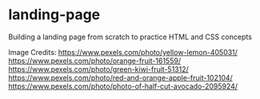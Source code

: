 # landing-page
Building a landing page from scratch to practice HTML and CSS concepts

Image Credits:
https://www.pexels.com/photo/yellow-lemon-405031/
https://www.pexels.com/photo/orange-fruit-161559/
https://www.pexels.com/photo/green-kiwi-fruit-51312/
https://www.pexels.com/photo/red-and-orange-apple-fruit-102104/
https://www.pexels.com/photo/photo-of-half-cut-avocado-2095924/